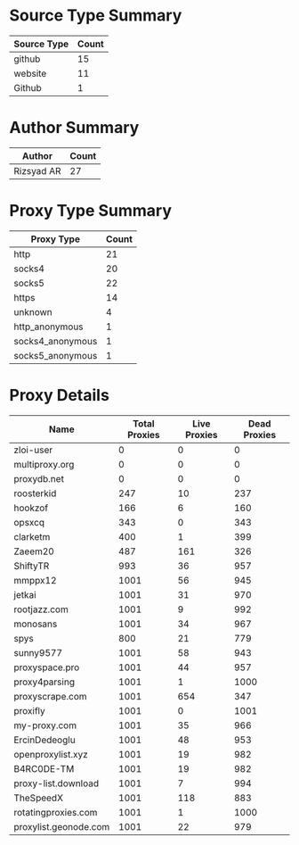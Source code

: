 # Source Type Summary

| Source Type | Count |
|-------------|-------|
| github | 15 |
| website | 11 |
| Github | 1 |


# Author Summary

| Author | Count |
|--------|-------|
| Rizsyad AR | 27 |


# Proxy Type Summary

| Proxy Type | Count |
|------------|-------|
| http | 21 |
| socks4 | 20 |
| socks5 | 22 |
| https | 14 |
| unknown | 4 |
| http_anonymous | 1 |
| socks4_anonymous | 1 |
| socks5_anonymous | 1 |


# Proxy Details

| Name | Total Proxies | Live Proxies | Dead Proxies |
|------|---------------|--------------|---------------|
| zloi-user | 0 | 0 | 0 |
| multiproxy.org | 0 | 0 | 0 |
| proxydb.net | 0 | 0 | 0 |
| roosterkid | 247 | 10 | 237 |
| hookzof | 166 | 6 | 160 |
| opsxcq | 343 | 0 | 343 |
| clarketm | 400 | 1 | 399 |
| Zaeem20 | 487 | 161 | 326 |
| ShiftyTR | 993 | 36 | 957 |
| mmppx12 | 1001 | 56 | 945 |
| jetkai | 1001 | 31 | 970 |
| rootjazz.com | 1001 | 9 | 992 |
| monosans | 1001 | 34 | 967 |
| spys | 800 | 21 | 779 |
| sunny9577 | 1001 | 58 | 943 |
| proxyspace.pro | 1001 | 44 | 957 |
| proxy4parsing | 1001 | 1 | 1000 |
| proxyscrape.com | 1001 | 654 | 347 |
| proxifly | 1001 | 0 | 1001 |
| my-proxy.com | 1001 | 35 | 966 |
| ErcinDedeoglu | 1001 | 48 | 953 |
| openproxylist.xyz | 1001 | 19 | 982 |
| B4RC0DE-TM | 1001 | 19 | 982 |
| proxy-list.download | 1001 | 7 | 994 |
| TheSpeedX | 1001 | 118 | 883 |
| rotatingproxies.com | 1001 | 1 | 1000 |
| proxylist.geonode.com | 1001 | 22 | 979 |

